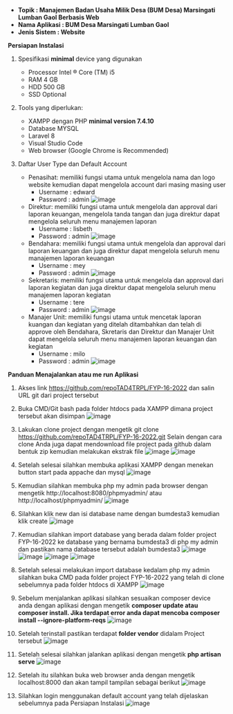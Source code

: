 - **Topik 		    : Manajemen Badan Usaha Milik Desa (BUM Desa) Marsingati Lumban Gaol Berbasis Web**
- **Nama Aplikasi   : BUM Desa Marsingati Lumban Gaol**
- **Jenis Sistem	: Website**

**Persiapan Instalasi**

1.	Spesifikasi **minimal** device yang digunakan
    - Processor	Intel ® Core (TM) i5
    - RAM	4 GB
    - HDD	500 GB
    - SSD	Optional

2.	Tools yang diperlukan:
    - XAMPP dengan PHP **minimal version 7.4.10**
    - Database MYSQL
    - Laravel 8
    - Visual Studio Code
    - Web browser (Google Chrome is Recommended)
    
3.	Daftar User Type dan Default Account
    - Penasihat: memiliki fungsi utama untuk mengelola nama dan logo website kemudian dapat mengelola account dari masing masing user
        - Username	: edward
        - Password	: admin
        ![image](https://user-images.githubusercontent.com/68834482/183817759-83903eef-8e02-4bd9-8429-c6184c9494f4.png)
    - Direktur: memiliki fungsi utama untuk mengelola dan approval dari laporan keuangan, mengelola tanda tangan dan juga direktur dapat mengelola seluruh menu manajemen laporan
        - Username	: lisbeth
        - Password	: admin
        ![image](https://user-images.githubusercontent.com/68834482/183818339-55667144-10a6-42d4-8050-5d8196175b01.png)
    - Bendahara: memiliki fungsi utama untuk mengelola dan approval dari laporan keuangan dan juga direktur dapat mengelola seluruh menu manajemen laporan keuangan
        - Username	: mey
        - Password	: admin
        ![image](https://user-images.githubusercontent.com/68834482/183818501-b1cf16bb-608a-4634-9c1e-63c93197e903.png)
    - Sekretaris: memiliki fungsi utama untuk mengelola dan approval dari laporan kegiatan dan juga direktur dapat mengelola seluruh menu manajemen laporan kegiatan
        - Username	: tere
        - Password	: admin
       ![image](https://user-images.githubusercontent.com/68834482/183818745-37333bab-9e94-43fc-bda5-60019205badf.png)
    - Manajer Unit: memiliki fungsi utama untuk mencetak laporan kuangan dan kegiatan yang ditelah ditambahkan dan telah di approve oleh Bendahara, Skretaris dan Direktur dan Manajer Unit dapat mengelola seluruh menu manajemen laporan keuangan dan kegiatan
        - Username	: milo
        - Password	: admin
        ![image](https://user-images.githubusercontent.com/68834482/183819049-9f974abd-7778-49c0-b088-1fdfc6d343ad.png)
    
**Panduan Menajalankan atau me run Aplikasi**

1.	Akses link https://github.com/repoTAD4TRPL/FYP-16-2022 dan salin URL git dari project tersebut
2.	Buka CMD/Git bash pada folder htdocs pada XAMPP dimana project tersebut akan disimpan
    ![image](https://user-images.githubusercontent.com/68834482/183574049-3da704fa-404e-40a1-b5d4-c9a158a95900.png)
 
3.	Lakukan clone project dengan mengetik git clone https://github.com/repoTAD4TRPL/FYP-16-2022.git
    Selain dengan cara clone Anda juga dapat mendownload file project pada github dalam bentuk zip kemudian melakukan ekstrak file
    ![image](https://user-images.githubusercontent.com/68834482/183816949-c1d94068-10a3-4421-bce2-b4c56b9e7e35.png)
    ![image](https://user-images.githubusercontent.com/68834482/183817457-0128f659-dc95-451f-981f-e554cb82bae9.png)
    
5.  Setelah selesai silahkan membuka aplikasi XAMPP dengan menekan button start pada appache dan mysql
    ![image](https://user-images.githubusercontent.com/68834482/183574083-d5d83625-ee31-4e6a-a33f-f1bde71bf4a6.png)

5.	Kemudian silahkan membuka php my admin pada browser dengan mengetik http://localhost:8080/phpmyadmin/ atau http://localhost/phpmyadmin/
    ![image](https://user-images.githubusercontent.com/68834482/183574114-f8377b42-c3b9-4a49-af08-b3b79bfed685.png)

6.  Silahkan klik new dan isi database name dengan bumdesta3 kemudian klik create
    ![image](https://user-images.githubusercontent.com/68834482/183600810-2f76a815-ffd6-4c14-a330-6b659c8ff65a.png)
 
7.	Kemudian silahkan import database yang berada dalam folder project FYP-16-2022 ke database yang bernama bumdesta3 di php my admin dan pastikan nama database tersebut adalah bumdesta3
    ![image](https://user-images.githubusercontent.com/68834482/183573841-167d997c-a085-44b5-b34a-9ec8b52ab444.png)
    ![image](https://user-images.githubusercontent.com/68834482/183573857-390ef0b0-8315-4554-a409-8dac84749972.png)
    ![image](https://user-images.githubusercontent.com/68834482/183573866-bd710aad-5425-4ffe-834f-31cf6708055a.png)
    ![image](https://user-images.githubusercontent.com/68834482/183573879-f664916e-e794-4dea-a6fa-252f2ea57a20.png)

8.	Setelah selesai melakukan import database kedalam php my admin silahkan buka CMD pada folder project FYP-16-2022 yang telah di clone sebelumnya pada folder htdocs di XAMPP
    ![image](https://user-images.githubusercontent.com/68834482/183574561-94141034-3344-44d4-afb7-8ab6fd52c57f.png)

9.  Sebelum menjalankan aplikasi silahkan sesuaikan composer device anda dengan aplikasi dengan mengetik **composer update atau composer install. Jika terdapat error anda dapat mencoba composer install --ignore-platform-reqs**
    ![image](https://user-images.githubusercontent.com/68834482/183573895-71afd964-4556-4b4e-a580-08a70b8a1639.png)
 
10.	Setelah terinstall pastikan terdapat **folder vendor** didalam Project tersebut
    ![image](https://user-images.githubusercontent.com/68834482/183573911-cfe48085-884a-433a-ac21-2919c809b3fa.png)
 
11.	Setelah selesai silahkan jalankan aplikasi dengan mengetik **php artisan serve**
    ![image](https://user-images.githubusercontent.com/68834482/183573926-f852a0ad-d9e9-4cdb-8991-d1a1d3dfc67b.png)
 
12.	Setelah itu silahkan buka web browser anda dengan mengetik localhost:8000 dan akan tampil tampilan sebagai berikut
    ![image](https://user-images.githubusercontent.com/68834482/183573950-36cb975b-f505-420f-afc8-e5d05f1b5ebb.png)
 
13.	Silahkan login menggunakan default account yang telah dijelaskan sebelumnya pada Persiapan Instalasi
    ![image](https://user-images.githubusercontent.com/68834482/183573483-360cefbe-9e3f-407f-a6a5-fe3f1c99b6aa.png)



 

